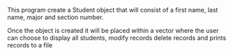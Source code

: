 This program create a Student object 
that will consist of a first name, 
last name, major and section number.

 Once the object is created it will be 
 placed within a vector where the user can 
 choose to display all students, modify records
 delete records and prints records to a file